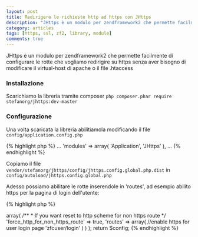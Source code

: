 ```yaml
---
layout: post
title: Redirigere le richieste http ad https con JHttps
description: "JHttps è un modulo per zendframework2 che permette facilmente di configurare le rotte che vogliamo redirigire su https senza aver bisogno di modificare il virtual-host di apache o il file .htaccess"
category: articles
tags: [https, ssl, zf2, library, module]
comments: true
---
```


JHttps è un modulo per zendframework2 che permette facilmente di configurare le rotte che vogliamo redirigire su https senza aver bisogno di modificare il virtual-host di apache o il file .htaccess

### Installazione

Scarichiamo la libreria tramite composer `php composer.phar require stefanorg/jhttps:dev-master`

### Configurazione

Una volta scaricata la libreria abilitiamola modificando il file `config/application.config.php`

{% highlight php %}
	...
	'modules' => array(
        'Application',
        'JHttps'
    ),
    ...
{% endhighlight %}

Copiamo il file `vendor/stefanorg/jhttps/config/jhttps.config.global.php.dist` in `config/autoload/jhttps.config.global.php`

Adesso possiamo abilitare le rotte inserendole in 'routes', ad esempio abilito https per la pagina di login dell'utente:

{% highlight php %}
<?php
$config = array(
    'jhttps' => array(
    	/**
         * If you want reset to http scheme for non https route
         */
        'force_http_for_non_https_route' => true,
        'routes' => array(
            //enable https for user login page
            'zfcuser/login'
        )
    )
);
return $config;
{% endhighlight %}
